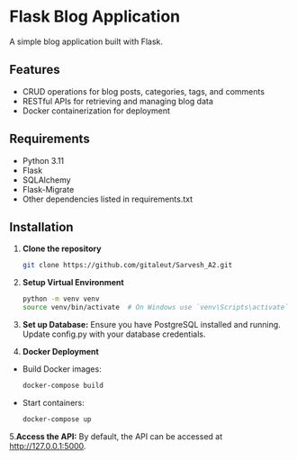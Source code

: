 # Flask Blog Application

A simple blog application built with Flask.

## Features

- CRUD operations for blog posts, categories, tags, and comments
- RESTful APIs for retrieving and managing blog data
- Docker containerization for deployment

## Requirements

- Python 3.11
- Flask
- SQLAlchemy
- Flask-Migrate
- Other dependencies listed in requirements.txt

## Installation

1. **Clone the repository**

   ```bash
   git clone https://github.com/gitaleut/Sarvesh_A2.git

2. **Setup Virtual Environment**

   ```bash
   python -m venv venv
   source venv/bin/activate  # On Windows use `venv\Scripts\activate`

3. **Set up Database:**
     Ensure you have PostgreSQL installed and running.
     Update config.py with your database credentials.

4. **Docker Deployment**
  - Build Docker images:
      
     ```bash
     docker-compose build

  - Start containers:
     
     ```bash
     docker-compose up


 5.**Access the API:**
    By default, the API can be accessed at  http://127.0.0.1:5000.

